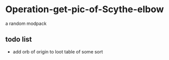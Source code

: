 # Operation-get-pic-of-Scythe-elbow
a random modpack

## todo list
* add orb of origin to loot table of some sort
